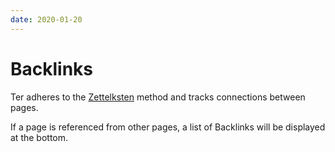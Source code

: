 ```yaml
---
date: 2020-01-20
---
```


# Backlinks

Ter adheres to the [Zettelksten](zettelkasten.md) method and tracks connections
between pages.

If a page is referenced from other pages, a list of Backlinks will be displayed
at the bottom.
